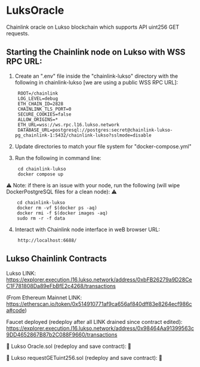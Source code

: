 # LuksOracle

Chainlink oracle on Lukso blockchain which supports API uint256 GET requests.


## Starting the Chainlink node on Lukso with WSS RPC URL:

1. Create an ".env" file inside the "chainlink-lukso" directory with the following in chainlink-lukso [we are using a public WSS RPC URL]:
    
        ROOT=/chainlink
        LOG_LEVEL=debug
        ETH_CHAIN_ID=2828
        CHAINLINK_TLS_PORT=0
        SECURE_COOKIES=false
        ALLOW_ORIGINS=*
        ETH_URL=wss://ws.rpc.l16.lukso.network
        DATABASE_URL=postgresql://postgres:secret@chainlink-lukso-pg_chainlink-1:5432/chainlink-lukso?sslmode=disable

2. Update directories to match your file system for "docker-compose.yml"
3. Run the following in command line:

        cd chainlink-lukso
        docker compose up

:warning: Note: if there is an issue with your node, run the following (will wipe DockerPostgreSQL files for a clean node): :warning:

        cd chainlink-lukso
        docker rm -vf $(docker ps -aq)
        docker rmi -f $(docker images -aq)
        sudo rm -r -f data

4. Interact with Chainlink node interface in weB browser URL:

        http://localhost:6688/

## Lukso Chainlink Contracts

Lukso LINK: https://explorer.execution.l16.lukso.network/address/0xbFB26279a9D28CeC1F781808Da89eFbBfE2c4268/transactions

(From Ethereum Mainnet LINK: https://etherscan.io/token/0x514910771af9ca656af840dff83e8264ecf986ca#code)

Faucet deployed (redeploy after all LINK drained since contract edited):
https://explorer.execution.l16.lukso.network/address/0x98464Aa91399563c9DD4652867B87b2C088F9660/transactions

:red_circle: Lukso Oracle.sol (redeploy and save contract): :red_circle:

:red_circle: Lukso requestGETuint256.sol (redeploy and save contract): :red_circle:
